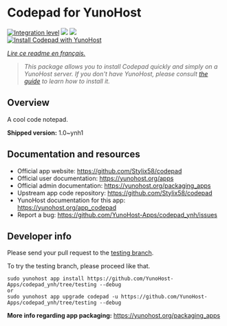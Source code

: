 <!--
N.B.: This README was automatically generated by https://github.com/YunoHost/apps/tree/master/tools/README-generator
It shall NOT be edited by hand.
-->

# Codepad for YunoHost

[![Integration level](https://dash.yunohost.org/integration/codepad.svg)](https://dash.yunohost.org/appci/app/codepad) ![](https://ci-apps.yunohost.org/ci/badges/codepad.status.svg) ![](https://ci-apps.yunohost.org/ci/badges/codepad.maintain.svg)  
[![Install Codepad with YunoHost](https://install-app.yunohost.org/install-with-yunohost.svg)](https://install-app.yunohost.org/?app=codepad)

*[Lire ce readme en français.](./README_fr.md)*

> *This package allows you to install Codepad quickly and simply on a YunoHost server.
If you don't have YunoHost, please consult [the guide](https://yunohost.org/#/install) to learn how to install it.*

## Overview

A cool code notepad.

**Shipped version:** 1.0~ynh1



## Documentation and resources

* Official app website: https://github.com/Stylix58/codepad
* Official user documentation: https://yunohost.org/apps
* Official admin documentation: https://yunohost.org/packaging_apps
* Upstream app code repository: https://github.com/Stylix58/codepad
* YunoHost documentation for this app: https://yunohost.org/app_codepad
* Report a bug: https://github.com/YunoHost-Apps/codepad_ynh/issues

## Developer info

Please send your pull request to the [testing branch](https://github.com/YunoHost-Apps/codepad_ynh/tree/testing).

To try the testing branch, please proceed like that.
```
sudo yunohost app install https://github.com/YunoHost-Apps/codepad_ynh/tree/testing --debug
or
sudo yunohost app upgrade codepad -u https://github.com/YunoHost-Apps/codepad_ynh/tree/testing --debug
```

**More info regarding app packaging:** https://yunohost.org/packaging_apps